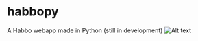 # habbopy
A Habbo webapp made in Python (still in development)
![Alt text](http://i.imgur.com/tzwekX1.png "Made with RevPro theme by Nominal")
